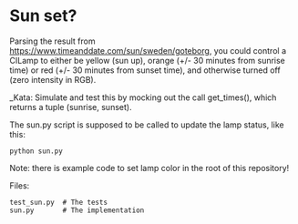 Sun set?
========

Parsing the result from https://www.timeanddate.com/sun/sweden/goteborg, you could control a CILamp to either be yellow (sun up), orange (+/- 30 minutes from sunrise time) or red (+/- 30 minutes from sunset time), and otherwise turned off (zero intensity in RGB).

_Kata: Simulate and test this by mocking out the call get_times(), which returns a tuple (sunrise, sunset).

The sun.py script is supposed to be called to update the lamp status, like this:

	python sun.py

Note: there is example code to set lamp color in the root of this repository!

Files:

	test_sun.py  # The tests
	sun.py       # The implementation

